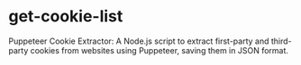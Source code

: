 # get-cookie-list
Puppeteer Cookie Extractor: A Node.js script to extract first-party and third-party cookies from websites using Puppeteer, saving them in JSON format.
